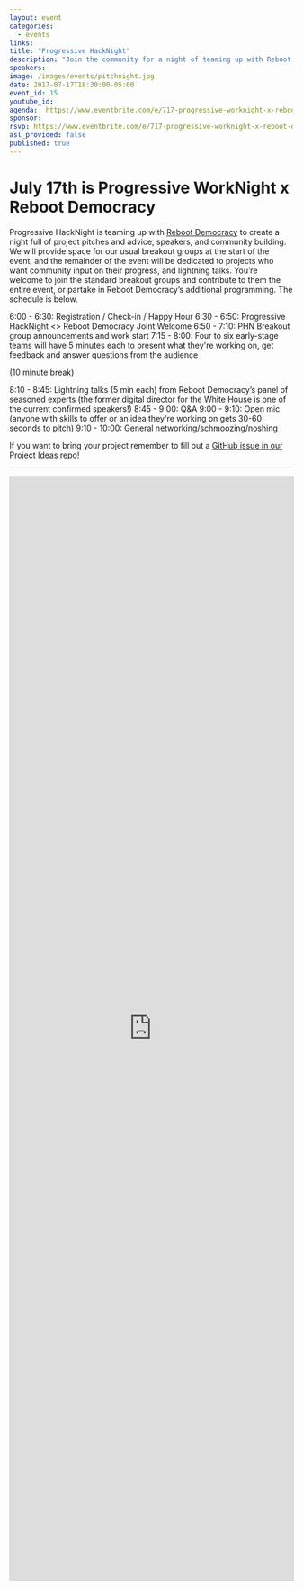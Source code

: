 ```yaml
---
layout: event
categories:
  - events
links:
title: "Progressive HackNight"
description: "Join the community for a night of teaming up with Reboot Democracy full of project pitches and advice, and speakers! Whether you are already collaborating with a group, or want to volunteer for something new, this is a great chance to use your skills and take meaningful action!"
speakers:  
image: /images/events/pitchnight.jpg
date: 2017-07-17T18:30:00-05:00
event_id: 15
youtube_id:
agenda:  https://www.eventbrite.com/e/717-progressive-worknight-x-reboot-democracy-tickets-47959359736
sponsor:
rsvp: https://www.eventbrite.com/e/717-progressive-worknight-x-reboot-democracy-tickets-47959359736
asl_provided: false
published: true
---
```


# July 17th is Progressive WorkNight x Reboot Democracy
Progressive HackNight is teaming up with [Reboot Democracy](www.rebootdem.com) to create a night full of project pitches and advice, speakers, and community building. We will provide space for our usual breakout groups at the start of the event, and the remainder of the event will be dedicated to projects who want community input on their progress, and lightning talks. You’re welcome to join the standard breakout groups and contribute to them the entire event, or partake in Reboot Democracy’s additional programming. The schedule is below.

6:00 - 6:30: Registration / Check-in / Happy Hour
6:30 - 6:50: Progressive HackNight <> Reboot Democracy Joint Welcome
6:50 - 7:10: PHN Breakout group announcements and work start
7:15 - 8:00: Four to six early-stage teams will have 5 minutes each to present what they're working on, get feedback and answer questions from the audience

(10 minute break)

8:10 - 8:45: Lightning talks (5 min each) from Reboot Democracy’s panel of seasoned experts (the former digital director for the White House is one of the current confirmed speakers!)
8:45 - 9:00: Q&A
9:00 - 9:10: Open mic (anyone with skills to offer or an idea they're working on gets 30-60 seconds to pitch)
9:10 - 10:00: General networking/schmoozing/noshing

If you want to bring your project remember to fill out a [GitHub issue in our Project Ideas repo!](https://github.com/ProgressiveHackNight/project-ideas)



<hr/>

<script src="https://static.airtable.com/js/embed/embed_snippet_v1.js"></script><iframe class="airtable-embed airtable-dynamic-height" src="https://airtable.com/embed/shrqfzxfBpxgQZTfD?backgroundColor=purple" frameborder="0" onmousewheel="" width="100%" height="1960" style="background: transparent; border: 1px solid #ccc;"></iframe>
